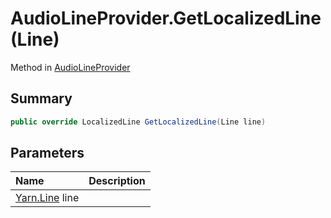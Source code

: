 # AudioLineProvider.GetLocalizedLine(Line)

Method in [AudioLineProvider](/api/csharp/yarn.unity.audiolineprovider.md)

## Summary



```csharp
public override LocalizedLine GetLocalizedLine(Line line)
```

## Parameters

|Name|Description|
|:---|:---|
|[Yarn.Line](/api/csharp/yarn.line.md) line||

